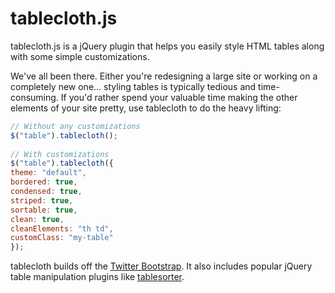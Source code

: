 tablecloth.js
=============

tablecloth.js is a jQuery plugin that helps you easily style HTML tables along with some simple customizations.

We've all been there. Either you're redesigning a large site or working on a completely new one... styling tables is typically tedious and time-consuming. If you'd rather spend your valuable time making the other elements of your site pretty, use tablecloth to do the heavy lifting:

```javascript
// Without any customizations
$("table").tablecloth();
 
// With customizations
$("table").tablecloth({
theme: "default",
bordered: true,
condensed: true,
striped: true,
sortable: true,
clean: true,
cleanElements: "th td",
customClass: "my-table"
});
```

tablecloth builds off the [Twitter Bootstrap](http://twitter.github.com/bootstrap/). It also includes popular jQuery table manipulation plugins like [tablesorter](http://tablesorter.com/docs/).